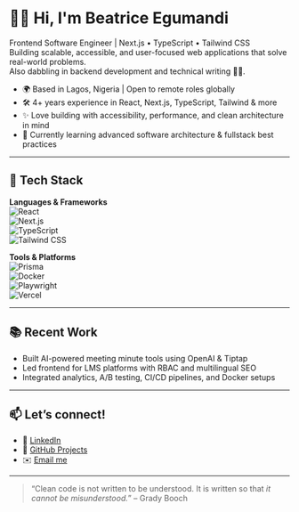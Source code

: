 # 👋🏽 Hi, I'm Beatrice Egumandi

Frontend Software Engineer | Next.js • TypeScript • Tailwind CSS  
Building scalable, accessible, and user-focused web applications that solve real-world problems.  
Also dabbling in backend development and technical writing ✍🏽.

- 🌍 Based in Lagos, Nigeria | Open to remote roles globally
- 🛠 4+ years experience in React, Next.js, TypeScript, Tailwind & more
- ✨ Love building with accessibility, performance, and clean architecture in mind
- 🧠 Currently learning advanced software architecture & fullstack best practices

---

## 🔨 Tech Stack

**Languages & Frameworks**  
![React](https://img.shields.io/badge/-React-black?logo=react&style=flat-square)  
![Next.js](https://img.shields.io/badge/-Next.js-black?logo=next.js&style=flat-square)  
![TypeScript](https://img.shields.io/badge/-TypeScript-3178c6?logo=typescript&style=flat-square)  
![Tailwind CSS](https://img.shields.io/badge/-Tailwind_CSS-38bdf8?logo=tailwind-css&style=flat-square)

**Tools & Platforms**  
![Prisma](https://img.shields.io/badge/-Prisma-2d3748?logo=prisma&style=flat-square)  
![Docker](https://img.shields.io/badge/-Docker-2496ED?logo=docker&style=flat-square)  
![Playwright](https://img.shields.io/badge/-Playwright-black?logo=playwright&style=flat-square)  
![Vercel](https://img.shields.io/badge/-Vercel-black?logo=vercel&style=flat-square)

---

## 📚 Recent Work

- Built AI-powered meeting minute tools using OpenAI & Tiptap
- Led frontend for LMS platforms with RBAC and multilingual SEO
- Integrated analytics, A/B testing, CI/CD pipelines, and Docker setups

---

## 📫 Let’s connect!

- 💼 [LinkedIn](https://www.linkedin.com/in/beatrice-egumandi-1515b4237/)
- 🧪 [GitHub Projects](https://github.com/icyybee)
- ✉️ [Email me](mailto:ushiksmandi@gmail.com)

---

> “Clean code is not written to be understood. It is written so that *it cannot be misunderstood.*” – Grady Booch
